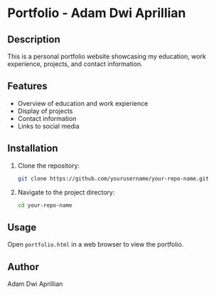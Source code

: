 # Portfolio - Adam Dwi Aprillian

## Description
This is a personal portfolio website showcasing my education, work experience, projects, and contact information.

## Features
- Overview of education and work experience
- Display of projects
- Contact information
- Links to social media

## Installation
1. Clone the repository:
   ```bash
   git clone https://github.com/yourusername/your-repo-name.git
   ```
2. Navigate to the project directory:
   ```bash
   cd your-repo-name
   ```

## Usage
Open `portfolio.html` in a web browser to view the portfolio.

## Author
Adam Dwi Aprillian
